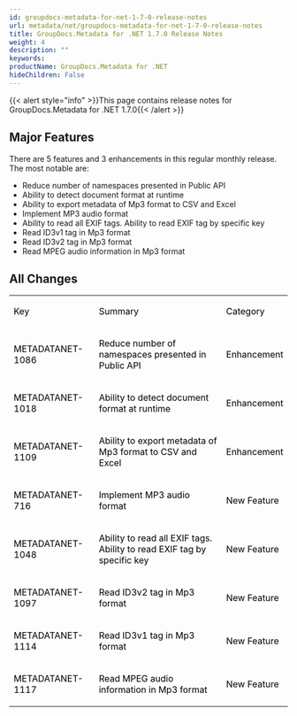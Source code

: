 ```yaml
---
id: groupdocs-metadata-for-net-1-7-0-release-notes
url: metadata/net/groupdocs-metadata-for-net-1-7-0-release-notes
title: GroupDocs.Metadata for .NET 1.7.0 Release Notes
weight: 4
description: ""
keywords: 
productName: GroupDocs.Metadata for .NET
hideChildren: False
---
```

{{< alert style="info" >}}This page contains release notes for GroupDocs.Metadata for .NET 1.7.0{{< /alert >}}

## Major Features

There are 5 features and 3 enhancements in this regular monthly release. The most notable are:

*   Reduce number of namespaces presented in Public API
*   Ability to detect document format at runtime
*   Ability to export metadata of Mp3 format to CSV and Excel
*   Implement MP3 audio format
*   Ability to read all EXIF tags. Ability to read EXIF tag by specific key
*   Read ID3v1 tag in Mp3 format
*   Read ID3v2 tag in Mp3 format
*   Read MPEG audio information in Mp3 format

## All Changes

<table class="confluenceTable"><tbody><tr><td class="confluenceTd"><p><span style="color: rgb(0, 0, 0);">Key</span></p></td><td class="confluenceTd"><p><span style="color: rgb(0, 0, 0);">Summary</span></p></td><td class="confluenceTd"><p><span style="color: rgb(0, 0, 0);">Category</span></p></td></tr><tr><td class="confluenceTd"><p><span style="color: rgb(0, 0, 0);">METADATANET-1086</span></p></td><td class="confluenceTd"><p><span style="color: rgb(0, 0, 0);">Reduce number of namespaces presented in Public API</span></p></td><td class="confluenceTd"><p><span style="color: rgb(0, 0, 0);">Enhancement</span></p></td></tr><tr><td class="confluenceTd"><p><span style="color: rgb(0, 0, 0);">METADATANET-1018</span></p></td><td class="confluenceTd"><p><span style="color: rgb(0, 0, 0);">Ability to detect document format at runtime</span></p></td><td class="confluenceTd"><p><span style="color: rgb(0, 0, 0);">Enhancement</span></p></td></tr><tr><td class="confluenceTd"><p><span style="color: rgb(0, 0, 0);">METADATANET-1109</span></p></td><td class="confluenceTd"><p><span style="color: rgb(0, 0, 0);">Ability to export metadata of Mp3 format to CSV and Excel</span></p></td><td class="confluenceTd"><p><span style="color: rgb(0, 0, 0);">Enhancement</span></p></td></tr><tr><td class="confluenceTd"><p><span style="color: rgb(0, 0, 0);">METADATANET-716</span></p></td><td class="confluenceTd"><p><span style="color: rgb(0, 0, 0);">Implement MP3 audio format</span></p></td><td class="confluenceTd"><p><span style="color: rgb(0, 0, 0);">New Feature</span></p></td></tr><tr><td class="confluenceTd"><p><span style="color: rgb(0, 0, 0);">METADATANET-1048</span></p></td><td class="confluenceTd"><p><span style="color: rgb(0, 0, 0);">Ability to read all EXIF tags. Ability to read EXIF tag by specific key</span></p></td><td class="confluenceTd"><p><span style="color: rgb(0, 0, 0);">New Feature</span></p></td></tr><tr><td class="confluenceTd"><p><span style="color: rgb(0, 0, 0);">METADATANET-1097</span></p></td><td class="confluenceTd"><p><span style="color: rgb(0, 0, 0);">Read ID3v2 tag in Mp3 format</span></p></td><td class="confluenceTd"><p><span style="color: rgb(0, 0, 0);">New Feature</span></p></td></tr><tr><td class="confluenceTd"><p><span style="color: rgb(0, 0, 0);">METADATANET-1114</span></p></td><td class="confluenceTd"><p><span style="color: rgb(0, 0, 0);">Read ID3v1 tag in Mp3 format</span></p></td><td class="confluenceTd"><p><span style="color: rgb(0, 0, 0);">New Feature</span></p></td></tr><tr><td class="confluenceTd"><p><span style="color: rgb(0, 0, 0);">METADATANET-1117</span></p></td><td class="confluenceTd"><p><span style="color: rgb(0, 0, 0);">Read MPEG audio information in Mp3 format</span></p></td><td class="confluenceTd"><p><span style="color: rgb(0, 0, 0);">New Feature</span></p></td></tr></tbody></table>
